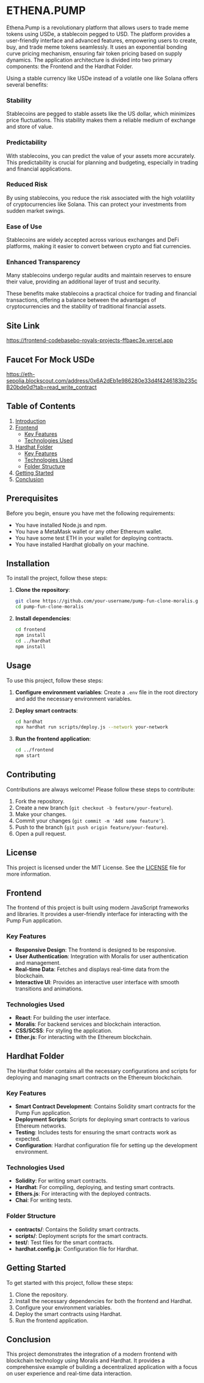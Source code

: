 
# ETHENA.PUMP

Ethena.Pump is a revolutionary platform that allows users to trade meme tokens using USDe, a stablecoin pegged to USD. The platform provides a user-friendly interface and advanced features, empowering users to create, buy, and trade meme tokens seamlessly. It uses an exponential bonding curve pricing mechanism, ensuring fair token pricing based on supply dynamics. The application architecture is divided into two primary components: the Frontend and the Hardhat Folder.

Using a stable currency like USDe instead of a volatile one like Solana offers several benefits:

### Stability
Stablecoins are pegged to stable assets like the US dollar, which minimizes price fluctuations. This stability makes them a reliable medium of exchange and store of value.

### Predictability
With stablecoins, you can predict the value of your assets more accurately. This predictability is crucial for planning and budgeting, especially in trading and financial applications.

### Reduced Risk
By using stablecoins, you reduce the risk associated with the high volatility of cryptocurrencies like Solana. This can protect your investments from sudden market swings.

### Ease of Use
Stablecoins are widely accepted across various exchanges and DeFi platforms, making it easier to convert between crypto and fiat currencies.

### Enhanced Transparency
Many stablecoins undergo regular audits and maintain reserves to ensure their value, providing an additional layer of trust and security.

These benefits make stablecoins a practical choice for trading and financial transactions, offering a balance between the advantages of cryptocurrencies and the stability of traditional financial assets.

## Site Link
https://frontend-codebasebo-royals-projects-ffbaec3e.vercel.app

## Faucet For Mock USDe
https://eth-sepolia.blockscout.com/address/0x6A2dEb1e986280e33d4f4246183b235cB20bde0d?tab=read_write_contract


## Table of Contents

1. [Introduction](#ethenapump)
2. [Frontend](#frontend)
    - [Key Features](#key-features)
    - [Technologies Used](#technologies-used)
3. [Hardhat Folder](#hardhat-folder)
    - [Key Features](#key-features-1)
    - [Technologies Used](#technologies-used-1)
    - [Folder Structure](#folder-structure)
4. [Getting Started](#getting-started)
5. [Conclusion](#conclusion)

## Prerequisites

Before you begin, ensure you have met the following requirements:

- You have installed Node.js and npm.
- You have a MetaMask wallet or any other Ethereum wallet.
- You have some test ETH in your wallet for deploying contracts.
- You have installed Hardhat globally on your machine.

## Installation

To install the project, follow these steps:

1. **Clone the repository**:
     ```bash
     git clone https://github.com/your-username/pump-fun-clone-moralis.git
     cd pump-fun-clone-moralis
     ```

2. **Install dependencies**:
     ```bash
     cd frontend
     npm install
     cd ../hardhat
     npm install
     ```

## Usage

To use this project, follow these steps:

1. **Configure environment variables**:
     Create a `.env` file in the root directory and add the necessary environment variables.

2. **Deploy smart contracts**:
     ```bash
     cd hardhat
     npx hardhat run scripts/deploy.js --network your-network
     ```

3. **Run the frontend application**:
     ```bash
     cd ../frontend
     npm start
     ```

## Contributing

Contributions are always welcome! Please follow these steps to contribute:

1. Fork the repository.
2. Create a new branch (`git checkout -b feature/your-feature`).
3. Make your changes.
4. Commit your changes (`git commit -m 'Add some feature'`).
5. Push to the branch (`git push origin feature/your-feature`).
6. Open a pull request.

## License

This project is licensed under the MIT License. See the [LICENSE](LICENSE) file for more information.

## Frontend

The frontend of this project is built using modern JavaScript frameworks and libraries. It provides a user-friendly interface for interacting with the Pump Fun application.

### Key Features

- **Responsive Design**: The frontend is designed to be responsive.
- **User Authentication**: Integration with Moralis for user authentication and management.
- **Real-time Data**: Fetches and displays real-time data from the blockchain.
- **Interactive UI**: Provides an interactive user interface with smooth transitions and animations.

### Technologies Used

- **React**: For building the user interface.
- **Moralis**: For backend services and blockchain interaction.
- **CSS/SCSS**: For styling the application.
- **Ether.js**: For interacting with the Ethereum blockchain.

## Hardhat Folder

The Hardhat folder contains all the necessary configurations and scripts for deploying and managing smart contracts on the Ethereum blockchain.

### Key Features

- **Smart Contract Development**: Contains Solidity smart contracts for the Pump Fun application.
- **Deployment Scripts**: Scripts for deploying smart contracts to various Ethereum networks.
- **Testing**: Includes tests for ensuring the smart contracts work as expected.
- **Configuration**: Hardhat configuration file for setting up the development environment.

### Technologies Used

- **Solidity**: For writing smart contracts.
- **Hardhat**: For compiling, deploying, and testing smart contracts.
- **Ethers.js**: For interacting with the deployed contracts.
- **Chai**: For writing tests.

### Folder Structure

- **contracts/**: Contains the Solidity smart contracts.
- **scripts/**: Deployment scripts for the smart contracts.
- **test/**: Test files for the smart contracts.
- **hardhat.config.js**: Configuration file for Hardhat.

## Getting Started

To get started with this project, follow these steps:

1. Clone the repository.
2. Install the necessary dependencies for both the frontend and Hardhat.
3. Configure your environment variables.
4. Deploy the smart contracts using Hardhat.
5. Run the frontend application.

## Conclusion

This project demonstrates the integration of a modern frontend with blockchain technology using Moralis and Hardhat. It provides a comprehensive example of building a decentralized application with a focus on user experience and real-time data interaction.

